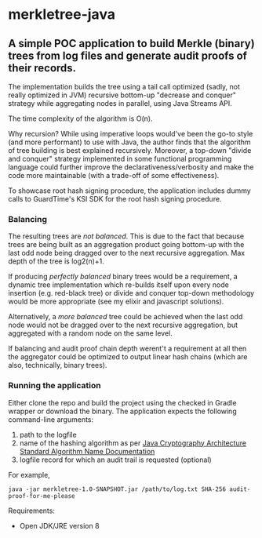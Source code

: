 # merkletree-java

## A simple POC application to build Merkle (binary) trees from log files and generate audit proofs of their records.

The implementation builds the tree using a tail call optimized (sadly, not really optimized in JVM) recursive bottom-up "decrease and conquer" strategy while aggregating nodes in parallel, using Java Streams API. 

The time complexity of the algorithm is O(n).  

Why recursion? While using imperative loops would've been the go-to style (and more performant) to use with Java, the author finds that the algorithm of tree building is best explained recursively. Moreover, a top-down "divide and conquer" strategy implemented in some functional programming language could further improve the declarativeness/verbosity and make the code more maintainable (with a trade-off of some effectiveness).  

To showcase root hash signing procedure, the application includes dummy calls to GuardTime's KSI SDK for the root hash signing procedure.  

### Balancing  

The resulting trees are *not balanced*. This is due to the fact that because trees are being built as an aggregation product going bottom-up with the last odd node being dragged over to the next recursive aggregation. Max depth of the tree is log2(n)+1.  

If producing *perfectly balanced* binary trees would be a requirement, a dynamic tree implementation which re-builds itself upon every node insertion (e.g. red-black tree) or divide and conquer top-down methodology would be more appropriate (see my elixir and javascript solutions).  

Alternatively, a *more balanced* tree could be achieved when the last odd node would not be dragged over to the next recursive aggregation, but aggregated with a random node on the same level.  

If balancing and audit proof chain depth werent't a requirement at all then the aggregator could be optimized to output linear hash chains (which are also, technically, binary trees).  

### Running the application

Either clone the repo and build the project using the checked in Gradle wrapper or download the binary. The application expects the following command-line arguments:  
1) path to the logfile  
2) name of the hashing algorithm as per [Java Cryptography Architecture Standard Algorithm Name Documentation](https://docs.oracle.com/javase/8/docs/technotes/guides/security/StandardNames.html#MessageDigest)  
3) logfile record for which an audit trail is requested (optional)  

For example, 
```
java -jar merkletree-1.0-SNAPSHOT.jar /path/to/log.txt SHA-256 audit-proof-for-me-please
```

Requirements:  
* Open JDK/JRE version 8  